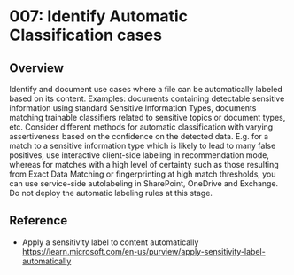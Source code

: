 # 007: Identify Automatic Classification cases

## Overview

Identify and document use cases where a file can be automatically labeled based on its content. Examples: documents containing detectable sensitive information using standard Sensitive Information Types, documents matching trainable classifiers related to sensitive topics or document types, etc.
Consider different methods for automatic classification with varying assertiveness based on the confidence on the detected data. E.g. for a match to a sensitive information type which is likely to lead to many false positives, use interactive client-side labeling in recommendation mode, whereas for matches with a high level of certainty such as those resulting from Exact Data Matching or fingerprinting at high match thresholds, you can use service-side autolabeling in SharePoint, OneDrive and Exchange. 
Do not deploy the automatic labeling rules at this stage. 

## Reference

* Apply a sensitivity label to content automatically https://learn.microsoft.com/en-us/purview/apply-sensitivity-label-automatically
